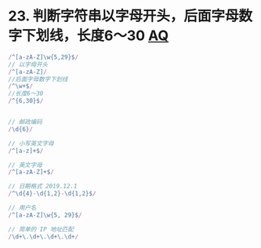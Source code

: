 # 23. 判断字符串以字母开头，后面字母数字下划线，长度6～30  [AQ](./00-question.md)

```javascript
/^[a-zA-Z]\w{5,29}$/
// 以字母开头
/^[a-zA-Z]/
//后面字母数字下划线
/^\w+$/
//长度6～30
/^{6,30}$/


// 邮政编码
/\d{6}/

// 小写英文字母
/^[a-z]+$/

// 英文字母
/^[a-zA-Z]+$/

// 日期格式 2019.12.1
/^\d{4}-\d{1,2}-\d{1,2}$/

// 用户名
/^[a-zA-Z]\w{5, 29}$/

// 简单的 IP 地址匹配
/\d+\.\d+\.\d+\.\d+/
```
